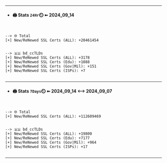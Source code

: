 

---
- #### 🖨️ **Stats** `24Hr`⏲️ ➼ 2024_09_14
```console


--> 🌐 Total
[+] New/ReNewed SSL Certs (ALL): +20461454


--> 🇧🇩 bd_ccTLDs
[+] New/ReNewed SSL Certs (ALL): +3178
[+] New/ReNewed SSL Certs (Edu): +1088
[+] New/ReNewed SSL Certs (Gov|Mil): +151
[+] New/ReNewed SSL Certs (ISPs): +7


```

---
- #### 🖨️ **Stats** `7Days`⏲️ ➼ 2024_09_14 <--> 2024_09_07
```console


--> 🌐 Total
[+] New/ReNewed SSL Certs (ALL): +112609469


--> 🇧🇩 bd_ccTLDs
[+] New/ReNewed SSL Certs (ALL): +19800
[+] New/ReNewed SSL Certs (Edu): +7177
[+] New/ReNewed SSL Certs (Gov|Mil): +964
[+] New/ReNewed SSL Certs (ISPs): +17


```

---

